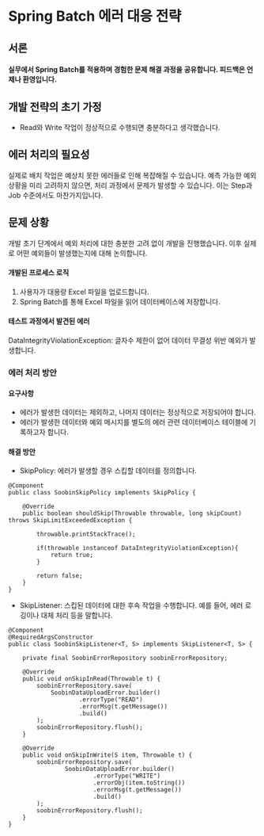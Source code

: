 # Spring Batch 에러 대응 전략

## 서론
#### 실무에서 Spring Batch를 적용하며 경험한 문제 해결 과정을 공유합니다. 피드백은 언제나 환영입니다.

## 개발 전략의 초기 가정
- Read와 Write 작업이 정상적으로 수행되면 충분하다고 생각했습니다.
  
## 에러 처리의 필요성
실제로 배치 작업은 예상치 못한 에러들로 인해 복잡해질 수 있습니다. 예측 가능한 예외 상황을 미리 고려하지 않으면, 처리 과정에서 문제가 발생할 수 있습니다. 이는 Step과 Job 수준에서도 마찬가지입니다.


## 문제 상황
개발 초기 단계에서 예외 처리에 대한 충분한 고려 없이 개발을 진행했습니다. 이후 실제로 어떤 예외들이 발생했는지에 대해 논의합니다.

#### 개발된 프로세스 로직
1. 사용자가 대용량 Excel 파일을 업로드합니다.
2. Spring Batch를 통해 Excel 파일을 읽어 데이터베이스에 저장합니다.

#### 테스트 과정에서 발견된 에러
DataIntegrityViolationException: 글자수 제한이 없어 데이터 무결성 위반 예외가 발생합니다.

### 에러 처리 방안

#### 요구사항
- 에러가 발생한 데이터는 제외하고, 나머지 데이터는 정상적으로 저장되어야 합니다.
- 에러가 발생한 데이터와 예외 메시지를 별도의 에러 관련 데이터베이스 테이블에 기록하고자 합니다.

#### 해결 방안
- SkipPolicy: 에러가 발생할 경우 스킵할 데이터를 정의합니다.
```
@Component
public class SoobinSkipPolicy implements SkipPolicy {

    @Override
    public boolean shouldSkip(Throwable throwable, long skipCount) throws SkipLimitExceededException {

        throwable.printStackTrace();

        if(throwable instanceof DataIntegrityViolationException){
            return true;
        }

        return false;
    }
}
```
  
- SkipListener: 스킵된 데이터에 대한 후속 작업을 수행합니다. 예를 들어, 에러 로깅이나 대체 처리 등을 말합니다.

```  
@Component
@RequiredArgsConstructor
public class SoobinSkipListener<T, S> implements SkipListener<T, S> {

    private final SoobinErrorRepository soobinErrorRepository;

    @Override
    public void onSkipInRead(Throwable t) {
        soobinErrorRepository.save(
            SoobinDataUploadError.builder()
                    .errorType("READ")
                    .errorMsg(t.getMessage())
                    .build()
        );
        soobinErrorRepository.flush();
    }

    @Override
    public void onSkipInWrite(S item, Throwable t) {
        soobinErrorRepository.save(
                SoobinDataUploadError.builder()
                        .errorType("WRITE")
                        .errorObj(item.toString())
                        .errorMsg(t.getMessage())
                        .build()
        );
        soobinErrorRepository.flush();
    }
}
```

